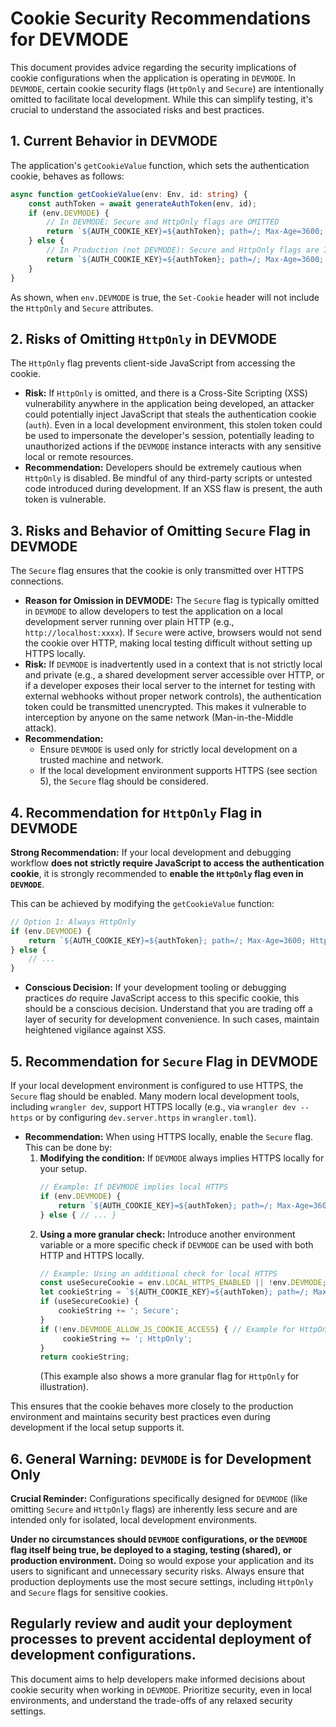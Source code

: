 # Cookie Security Recommendations for DEVMODE

This document provides advice regarding the security implications of cookie configurations when the application is operating in `DEVMODE`. In `DEVMODE`, certain cookie security flags (`HttpOnly` and `Secure`) are intentionally omitted to facilitate local development. While this can simplify testing, it's crucial to understand the associated risks and best practices.

## 1. Current Behavior in DEVMODE

The application's `getCookieValue` function, which sets the authentication cookie, behaves as follows:

```typescript
async function getCookieValue(env: Env, id: string) {
	const authToken = await generateAuthToken(env, id);
	if (env.DEVMODE) {
		// In DEVMODE: Secure and HttpOnly flags are OMITTED
		return `${AUTH_COOKIE_KEY}=${authToken}; path=/; Max-Age=3600; SameSite=Strict`
	} else {
		// In Production (not DEVMODE): Secure and HttpOnly flags are INCLUDED
		return `${AUTH_COOKIE_KEY}=${authToken}; path=/; Max-Age=3600; Secure; HttpOnly; SameSite=Strict`;
	}
}
```

As shown, when `env.DEVMODE` is true, the `Set-Cookie` header will not include the `HttpOnly` and `Secure` attributes.

## 2. Risks of Omitting `HttpOnly` in DEVMODE

The `HttpOnly` flag prevents client-side JavaScript from accessing the cookie.

*   **Risk:** If `HttpOnly` is omitted, and there is a Cross-Site Scripting (XSS) vulnerability anywhere in the application being developed, an attacker could potentially inject JavaScript that steals the authentication cookie (`auth`). Even in a local development environment, this stolen token could be used to impersonate the developer's session, potentially leading to unauthorized actions if the `DEVMODE` instance interacts with any sensitive local or remote resources.
*   **Recommendation:** Developers should be extremely cautious when `HttpOnly` is disabled. Be mindful of any third-party scripts or untested code introduced during development. If an XSS flaw is present, the auth token is vulnerable.

## 3. Risks and Behavior of Omitting `Secure` Flag in DEVMODE

The `Secure` flag ensures that the cookie is only transmitted over HTTPS connections.

*   **Reason for Omission in DEVMODE:** The `Secure` flag is typically omitted in `DEVMODE` to allow developers to test the application on a local development server running over plain HTTP (e.g., `http://localhost:xxxx`). If `Secure` were active, browsers would not send the cookie over HTTP, making local testing difficult without setting up HTTPS locally.
*   **Risk:** If `DEVMODE` is inadvertently used in a context that is not strictly local and private (e.g., a shared development server accessible over HTTP, or if a developer exposes their local server to the internet for testing with external webhooks without proper network controls), the authentication token could be transmitted unencrypted. This makes it vulnerable to interception by anyone on the same network (Man-in-the-Middle attack).
*   **Recommendation:**
    *   Ensure `DEVMODE` is used only for strictly local development on a trusted machine and network.
    *   If the local development environment supports HTTPS (see section 5), the `Secure` flag should be considered.

## 4. Recommendation for `HttpOnly` Flag in DEVMODE

**Strong Recommendation:** If your local development and debugging workflow **does not strictly require JavaScript to access the authentication cookie**, it is strongly recommended to **enable the `HttpOnly` flag even in `DEVMODE`**.

This can be achieved by modifying the `getCookieValue` function:

```typescript
// Option 1: Always HttpOnly
if (env.DEVMODE) {
    return `${AUTH_COOKIE_KEY}=${authToken}; path=/; Max-Age=3600; HttpOnly; SameSite=Strict`; // HttpOnly added
} else {
    // ...
}
```

*   **Conscious Decision:** If your development tooling or debugging practices *do* require JavaScript access to this specific cookie, this should be a conscious decision. Understand that you are trading off a layer of security for development convenience. In such cases, maintain heightened vigilance against XSS.

## 5. Recommendation for `Secure` Flag in DEVMODE

If your local development environment is configured to use HTTPS, the `Secure` flag should be enabled. Many modern local development tools, including `wrangler dev`, support HTTPS locally (e.g., via `wrangler dev --https` or by configuring `dev.server.https` in `wrangler.toml`).

*   **Recommendation:** When using HTTPS locally, enable the `Secure` flag. This can be done by:
    1.  **Modifying the condition:** If `DEVMODE` always implies HTTPS locally for your setup.
        ```typescript
        // Example: If DEVMODE implies local HTTPS
        if (env.DEVMODE) {
            return `${AUTH_COOKIE_KEY}=${authToken}; path=/; Max-Age=3600; Secure; HttpOnly; SameSite=Strict`;
        } else { // ... }
        ```
    2.  **Using a more granular check:** Introduce another environment variable or a more specific check if `DEVMODE` can be used with both HTTP and HTTPS locally.
        ```typescript
        // Example: Using an additional check for local HTTPS
        const useSecureCookie = env.LOCAL_HTTPS_ENABLED || !env.DEVMODE;
        let cookieString = `${AUTH_COOKIE_KEY}=${authToken}; path=/; Max-Age=3600; SameSite=Strict`;
        if (useSecureCookie) {
            cookieString += '; Secure';
        }
        if (!env.DEVMODE_ALLOW_JS_COOKIE_ACCESS) { // Example for HttpOnly
             cookieString += '; HttpOnly';
        }
        return cookieString;
        ```
        (This example also shows a more granular flag for `HttpOnly` for illustration).

This ensures that the cookie behaves more closely to the production environment and maintains security best practices even during development if the local setup supports it.

## 6. General Warning: `DEVMODE` is for Development Only

**Crucial Reminder:** Configurations specifically designed for `DEVMODE` (like omitting `Secure` and `HttpOnly` flags) are inherently less secure and are intended only for isolated, local development environments.

**Under no circumstances should `DEVMODE` configurations, or the `DEVMODE` flag itself being true, be deployed to a staging, testing (shared), or production environment.** Doing so would expose your application and its users to significant and unnecessary security risks. Always ensure that production deployments use the most secure settings, including `HttpOnly` and `Secure` flags for sensitive cookies.

Regularly review and audit your deployment processes to prevent accidental deployment of development configurations.
---

This document aims to help developers make informed decisions about cookie security when working in `DEVMODE`. Prioritize security, even in local environments, and understand the trade-offs of any relaxed security settings.
